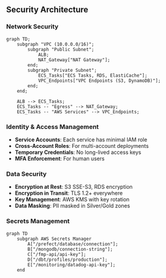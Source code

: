 ## Security Architecture

### Network Security

```mermaid
graph TD;
    subgraph "VPC (10.0.0.0/16)";
        subgraph "Public Subnet";
            ALB;
            NAT_Gateway["NAT Gateway"];
        end;
        subgraph "Private Subnet";
            ECS_Tasks["ECS Tasks, RDS, ElastiCache"];
            VPC_Endpoints["VPC Endpoints (S3, DynamoDB)"];
        end;
    end;

    ALB --> ECS_Tasks;
    ECS_Tasks -- "Egress" --> NAT_Gateway;
    ECS_Tasks -- "AWS Services" --> VPC_Endpoints;
```

### Identity & Access Management

- **Service Accounts**: Each service has minimal IAM role
- **Cross-Account Roles**: For multi-account deployments
- **Temporary Credentials**: No long-lived access keys
- **MFA Enforcement**: For human users

### Data Security

- **Encryption at Rest**: S3 SSE-S3, RDS encryption
- **Encryption in Transit**: TLS 1.2+ everywhere
- **Key Management**: AWS KMS with key rotation
- **Data Masking**: PII masked in Silver/Gold zones

### Secrets Management

```mermaid
graph TD
    subgraph AWS Secrets Manager
        A["/prefect/database/connection"];
        B["/mongodb/connection-string"];
        C["/fmp-api/api-key"];
        D["/dbt/profiles/production"];
        E["/monitoring/datadog-api-key"];
    end
```
